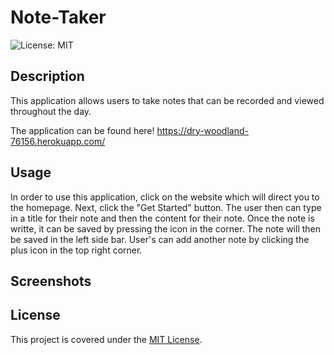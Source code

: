 # Note-Taker
![License: MIT](https://img.shields.io/badge/License-MIT-yellow.svg)

## Description
This application allows users to take notes that can be recorded and viewed throughout the day.

The application can be found here! https://dry-woodland-76156.herokuapp.com/

## Usage
In order to use this application, click on the website which will direct you to the homepage. Next, click the "Get Started" button. The user then can type in a title for their note and then the content for their note. Once the note is writte, it can be saved by pressing the icon in the corner. The note will then be saved in the left side bar. User's can add another note by clicking the plus icon in the top right corner. 

## Screenshots


## License
This project is covered under the [MIT License](https://opensource.org/licenses/MIT).

